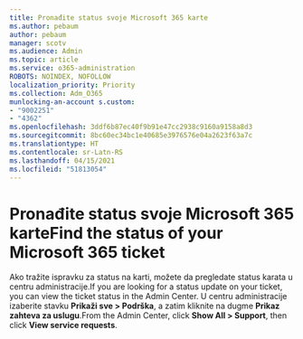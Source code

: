 ```yaml
---
title: Pronađite status svoje Microsoft 365 karte
ms.author: pebaum
author: pebaum
manager: scotv
ms.audience: Admin
ms.topic: article
ms.service: o365-administration
ROBOTS: NOINDEX, NOFOLLOW
localization_priority: Priority
ms.collection: Adm_O365
munlocking-an-account s.custom:
- "9002251"
- "4362"
ms.openlocfilehash: 3ddf6b87ec40f9b91e47cc2938c9160a9158a8d3
ms.sourcegitcommit: 8bc60ec34bc1e40685e3976576e04a2623f63a7c
ms.translationtype: HT
ms.contentlocale: sr-Latn-RS
ms.lasthandoff: 04/15/2021
ms.locfileid: "51813054"
---
```

# <a name="find-the-status-of-your-microsoft-365-ticket"></a><span data-ttu-id="e438a-102">Pronađite status svoje Microsoft 365 karte</span><span class="sxs-lookup"><span data-stu-id="e438a-102">Find the status of your Microsoft 365 ticket</span></span>

<span data-ttu-id="e438a-103">Ako tražite ispravku za status na karti, možete da pregledate status karata u centru administracije.</span><span class="sxs-lookup"><span data-stu-id="e438a-103">If you are looking for a status update on your ticket, you can view the ticket status in the Admin Center.</span></span> <span data-ttu-id="e438a-104">U centru administracije izaberite stavku **Prikaži sve > Podrška**, a zatim kliknite na dugme **Prikaz zahteva za uslugu**.</span><span class="sxs-lookup"><span data-stu-id="e438a-104">From the Admin Center, click **Show All > Support**, then click **View service requests**.</span></span>
